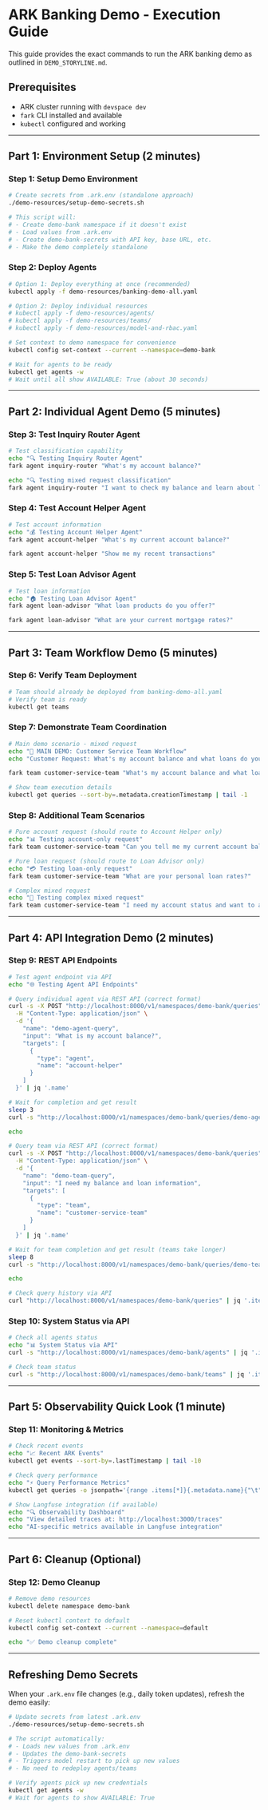 # ARK Banking Demo - Execution Guide

This guide provides the exact commands to run the ARK banking demo as outlined in `DEMO_STORYLINE.md`.

## **Prerequisites**

- ARK cluster running with `devspace dev`
- `fark` CLI installed and available
- `kubectl` configured and working

---

## **Part 1: Environment Setup (2 minutes)**

### **Step 1: Setup Demo Environment**
```bash
# Create secrets from .ark.env (standalone approach)
./demo-resources/setup-demo-secrets.sh

# This script will:
# - Create demo-bank namespace if it doesn't exist
# - Load values from .ark.env
# - Create demo-bank-secrets with API key, base URL, etc.
# - Make the demo completely standalone
```

### **Step 2: Deploy Agents**
```bash
# Option 1: Deploy everything at once (recommended)
kubectl apply -f demo-resources/banking-demo-all.yaml

# Option 2: Deploy individual resources
# kubectl apply -f demo-resources/agents/
# kubectl apply -f demo-resources/teams/
# kubectl apply -f demo-resources/model-and-rbac.yaml

# Set context to demo namespace for convenience
kubectl config set-context --current --namespace=demo-bank

# Wait for agents to be ready
kubectl get agents -w
# Wait until all show AVAILABLE: True (about 30 seconds)
```

---

## **Part 2: Individual Agent Demo (5 minutes)**

### **Step 3: Test Inquiry Router Agent**
```bash
# Test classification capability
echo "🔍 Testing Inquiry Router Agent"
fark agent inquiry-router "What's my account balance?"

echo "🔍 Testing mixed request classification"
fark agent inquiry-router "I want to check my balance and learn about loans"
```

### **Step 4: Test Account Helper Agent**
```bash
# Test account information
echo "💰 Testing Account Helper Agent"
fark agent account-helper "What's my current account balance?"

fark agent account-helper "Show me my recent transactions"
```

### **Step 5: Test Loan Advisor Agent**
```bash
# Test loan information
echo "🏠 Testing Loan Advisor Agent"
fark agent loan-advisor "What loan products do you offer?"

fark agent loan-advisor "What are your current mortgage rates?"
```

---

## **Part 3: Team Workflow Demo (5 minutes)**

### **Step 6: Verify Team Deployment**
```bash
# Team should already be deployed from banking-demo-all.yaml
# Verify team is ready
kubectl get teams
```

### **Step 7: Demonstrate Team Coordination**
```bash
# Main demo scenario - mixed request
echo "🏦 MAIN DEMO: Customer Service Team Workflow"
echo "Customer Request: What's my account balance and what loans do you offer?"

fark team customer-service-team "What's my account balance and what loans do you offer?"

# Show team execution details
kubectl get queries --sort-by=.metadata.creationTimestamp | tail -1
```

### **Step 8: Additional Team Scenarios** 
```bash
# Pure account request (should route to Account Helper only)
echo "📊 Testing account-only request"
fark team customer-service-team "Can you tell me my current account balance?"

# Pure loan request (should route to Loan Advisor only)  
echo "💳 Testing loan-only request"
fark team customer-service-team "What are your personal loan rates?"

# Complex mixed request
echo "🔄 Testing complex mixed request"
fark team customer-service-team "I need my account status and want to apply for a mortgage"
```

---

## **Part 4: API Integration Demo (2 minutes)**

### **Step 9: REST API Endpoints**
```bash
# Test agent endpoint via API
echo "🌐 Testing Agent API Endpoints"

# Query individual agent via REST API (correct format)
curl -s -X POST "http://localhost:8000/v1/namespaces/demo-bank/queries" \
  -H "Content-Type: application/json" \
  -d '{
    "name": "demo-agent-query",
    "input": "What is my account balance?",
    "targets": [
      {
        "type": "agent",
        "name": "account-helper"
      }
    ]
  }' | jq '.name'

# Wait for completion and get result
sleep 3
curl -s "http://localhost:8000/v1/namespaces/demo-bank/queries/demo-agent-query" | jq '.status.responses[0].content'

echo

# Query team via REST API (correct format)
curl -s -X POST "http://localhost:8000/v1/namespaces/demo-bank/queries" \
  -H "Content-Type: application/json" \
  -d '{
    "name": "demo-team-query", 
    "input": "I need my balance and loan information",
    "targets": [
      {
        "type": "team",
        "name": "customer-service-team"
      }
    ]
  }' | jq '.name'

# Wait for team completion and get result (teams take longer)
sleep 8
curl -s "http://localhost:8000/v1/namespaces/demo-bank/queries/demo-team-query" | jq '.status.responses[0].content'

echo

# Check query history via API
curl "http://localhost:8000/v1/namespaces/demo-bank/queries" | jq '.items[0:3]'
```

### **Step 10: System Status via API**
```bash
# Check all agents status
echo "📊 System Status via API"
curl -s "http://localhost:8000/v1/namespaces/demo-bank/agents" | jq '.items[] | {name: .name, available: .available}'

# Check team status
curl -s "http://localhost:8000/v1/namespaces/demo-bank/teams" | jq '.items[] | {name: .name, strategy: .strategy, members_count: .members_count}'
```

---

## **Part 5: Observability Quick Look (1 minute)**

### **Step 11: Monitoring & Metrics**
```bash
# Check recent events
echo "📈 Recent ARK Events"
kubectl get events --sort-by=.lastTimestamp | tail -10

# Check query performance
echo "⚡ Query Performance Metrics"
kubectl get queries -o jsonpath='{range .items[*]}{.metadata.name}{"\t"}{.status.duration}{"\n"}{end}' | tail -5

# Show Langfuse integration (if available)
echo "🔍 Observability Dashboard"
echo "View detailed traces at: http://localhost:3000/traces"
echo "AI-specific metrics available in Langfuse integration"
```

---

## **Part 6: Cleanup (Optional)**

### **Step 12: Demo Cleanup**
```bash
# Remove demo resources
kubectl delete namespace demo-bank

# Reset kubectl context to default
kubectl config set-context --current --namespace=default

echo "✅ Demo cleanup complete"
```

---

## **Refreshing Demo Secrets**

When your `.ark.env` file changes (e.g., daily token updates), refresh the demo easily:

```bash
# Update secrets from latest .ark.env
./demo-resources/setup-demo-secrets.sh

# The script automatically:
# - Loads new values from .ark.env
# - Updates the demo-bank-secrets
# - Triggers model restart to pick up new values
# - No need to redeploy agents/teams

# Verify agents pick up new credentials
kubectl get agents -w
# Wait for agents to show AVAILABLE: True
```
